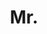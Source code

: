 ---
name: Bradley Gram-Hansen
title: Mr.
email: bradley@robots.ox.ac.uk
website: http://www.robots.ox.ac.uk/~bradley/
note: NULL
category: Graduate Students
photo: "/images/people/BradleyGram-Hansen.png"
---